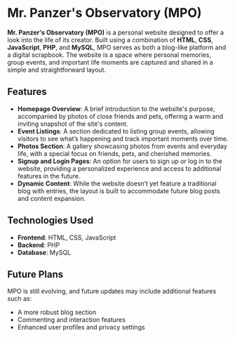 # Mr. Panzer's Observatory (MPO)

**Mr. Panzer's Observatory (MPO)** is a personal website designed to offer a look into the life of its creator. Built using a combination of **HTML**, **CSS**, **JavaScript**, **PHP**, and **MySQL**, MPO serves as both a blog-like platform and a digital scrapbook. The website is a space where personal memories, group events, and important life moments are captured and shared in a simple and straightforward layout.

## Features

- **Homepage Overview**: A brief introduction to the website's purpose, accompanied by photos of close friends and pets, offering a warm and inviting snapshot of the site's content.
- **Event Listings**: A section dedicated to listing group events, allowing visitors to see what’s happening and track important moments over time.
- **Photos Section**: A gallery showcasing photos from events and everyday life, with a special focus on friends, pets, and cherished memories.
- **Signup and Login Pages**: An option for users to sign up or log in to the website, providing a personalized experience and access to additional features in the future.
- **Dynamic Content**: While the website doesn’t yet feature a traditional blog with entries, the layout is built to accommodate future blog posts and content expansion.

## Technologies Used

- **Frontend**: HTML, CSS, JavaScript
- **Backend**: PHP
- **Database**: MySQL

## Future Plans

MPO is still evolving, and future updates may include additional features such as:

- A more robust blog section
- Commenting and interaction features
- Enhanced user profiles and privacy settings
